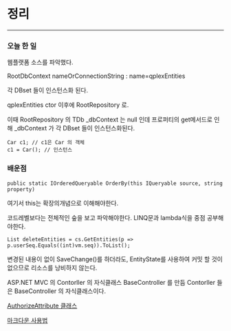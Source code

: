 
# 정리
---
### 오늘 한 일
웹플랫폼 소스를 파악했다.

RootDbContext
nameOrConnectionString : name=qplexEntities

각 DBset 들이 인스턴스화 된다.

qplexEntities ctor 이후에 RootRepository 로.

이때 RootRepository 의 TDb _dbContext 는 null 인데
프로퍼티의 get메서드로 인해 _dbContext 가 각 DBset 들이 인스턴스화된다.

<pre><code>Car c1; // c1은 Car 의 객체
c1 = Car(); // 인스턴스</code></pre>

### 배운점
<pre><code>public static IOrderedQueryable OrderBy(this IQueryable source, string property)</code></pre>
여기서 this는 확장의개념으로 이해해야한다.

코드레벨보다는 전체적인 숲을 보고 파악해야한다.
LINQ문과 lambda식을 중점 공부해야한다.

<pre><code>List deleteEntities = cs.GetEntities(p => p.userSeq.Equals((int)vm.seq)).ToList();</code></pre>

변경된 내용이 없이 SaveChange()를 하더라도, 
EntityState를 사용하여 커밋 할 것이 없으므로 리소스를 낭비하지 않는다.

ASP.NET MVC 의 Contorller 의 자식클래스 BaseController 를 만듬
Contorller 들은 BaseController 의 자식클래스이다.

[AuthorizeAttribute 클래스](https://blog.aliencube.org/ko/2015/02/17/distinguishing-forbidden-from-unauhthorized-in-aspnet-mvc-apps/)

[마크다운 사용법](https://gist.github.com/ihoneymon/652be052a0727ad59601)